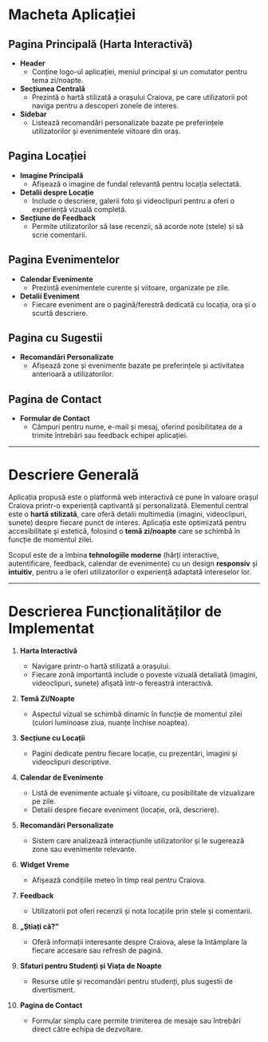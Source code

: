 # Macheta Aplicației

## Pagina Principală (Harta Interactivă)
- **Header**  
  - Conține logo-ul aplicației, meniul principal și un comutator pentru tema zi/noapte.  
- **Secțiunea Centrală**  
  - Prezintă o hartă stilizată a orașului Craiova, pe care utilizatorii pot naviga pentru a descoperi zonele de interes.  
- **Sidebar**  
  - Listează recomandări personalizate bazate pe preferințele utilizatorilor și evenimentele viitoare din oraș.

## Pagina Locației
- **Imagine Principală**  
  - Afișează o imagine de fundal relevantă pentru locația selectată.  
- **Detalii despre Locație**  
  - Include o descriere, galerii foto și videoclipuri pentru a oferi o experiență vizuală completă.  
- **Secțiune de Feedback**  
  - Permite utilizatorilor să lase recenzii, să acorde note (stele) și să scrie comentarii.

## Pagina Evenimentelor
- **Calendar Evenimente**  
  - Prezintă evenimentele curente și viitoare, organizate pe zile.  
- **Detalii Eveniment**  
  - Fiecare eveniment are o pagină/ferestră dedicată cu locația, ora și o scurtă descriere.

## Pagina cu Sugestii
- **Recomandări Personalizate**  
  - Afișează zone și evenimente bazate pe preferințele și activitatea anterioară a utilizatorilor.

## Pagina de Contact
- **Formular de Contact**  
  - Câmpuri pentru nume, e-mail și mesaj, oferind posibilitatea de a trimite întrebări sau feedback echipei aplicației.

---

# Descriere Generală
Aplicația propusă este o platformă web interactivă ce pune în valoare orașul Craiova printr-o experiență captivantă și personalizată. Elementul central este o **hartă stilizată**, care oferă detalii multimedia (imagini, videoclipuri, sunete) despre fiecare punct de interes. Aplicația este optimizată pentru accesibilitate și estetică, folosind o **temă zi/noapte** care se schimbă în funcție de momentul zilei. 

Scopul este de a îmbina **tehnologiile moderne** (hărți interactive, autentificare, feedback, calendar de evenimente) cu un design **responsiv** și **intuitiv**, pentru a le oferi utilizatorilor o experiență adaptată intereselor lor.

---

# Descrierea Funcționalităților de Implementat

1. **Harta Interactivă**  
   - Navigare printr-o hartă stilizată a orașului.  
   - Fiecare zonă importantă include o poveste vizuală detaliată (imagini, videoclipuri, sunete) afișată într-o fereastră interactivă.

2. **Temă Zi/Noapte**  
   - Aspectul vizual se schimbă dinamic în funcție de momentul zilei (culori luminoase ziua, nuanțe închise noaptea).

3. **Secțiune cu Locații**  
   - Pagini dedicate pentru fiecare locație, cu prezentări, imagini și videoclipuri descriptive.

4. **Calendar de Evenimente**  
   - Listă de evenimente actuale și viitoare, cu posibilitate de vizualizare pe zile.  
   - Detalii despre fiecare eveniment (locație, oră, descriere).

5. **Recomandări Personalizate**  
   - Sistem care analizează interacțiunile utilizatorilor și le sugerează zone sau evenimente relevante.

6. **Widget Vreme**  
   - Afișează condițiile meteo în timp real pentru Craiova.

7. **Feedback**  
   - Utilizatorii pot oferi recenzii și nota locațiile prin stele și comentarii.

8. **„Știați că?”**  
   - Oferă informații interesante despre Craiova, alese la întâmplare la fiecare accesare sau refresh de pagină.

9. **Sfaturi pentru Studenți și Viața de Noapte**  
   - Resurse utile și recomandări pentru studenți, plus sugestii de divertisment.

10. **Pagina de Contact**  
    - Formular simplu care permite trimiterea de mesaje sau întrebări direct către echipa de dezvoltare.

